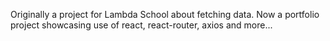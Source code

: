 Originally a project for Lambda School about fetching data. Now a portfolio project showcasing use of react, react-router, axios and more...
